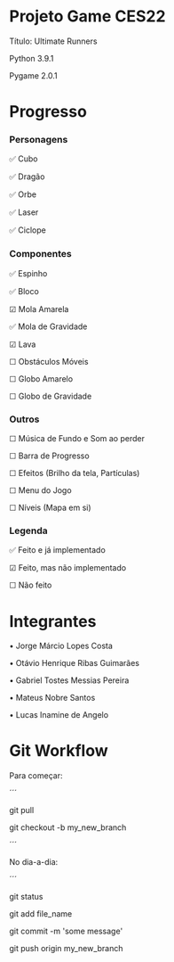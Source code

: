 # Projeto Game CES22

Título: Ultimate Runners

Python 3.9.1

Pygame 2.0.1

# Progresso

### Personagens

✅ Cubo

✅ Dragão

✅ Orbe

✅ Laser

✅ Ciclope

### Componentes

✅ Espinho

✅ Bloco

☑ Mola Amarela

✅ Mola de Gravidade

☑ Lava

☐ Obstáculos Móveis

☐ Globo Amarelo

☐ Globo de Gravidade

### Outros

☐ Música de Fundo e Som ao perder

☐ Barra de Progresso

☐ Efeitos (Brilho da tela, Partículas)

☐ Menu do Jogo

☐ Níveis (Mapa em si)

### Legenda

✅ Feito e já implementado

☑ Feito, mas não implementado

☐ Não feito

# Integrantes

  • Jorge Márcio Lopes Costa
  
  • Otávio Henrique Ribas Guimarães
  
  • Gabriel Tostes Messias Pereira
  
  • Mateus Nobre Santos
  
  • Lucas Inamine de Angelo

# Git Workflow

  Para começar:
  
  ´´´
  
  git pull
  
  git checkout -b my_new_branch

  ´´´

No dia-a-dia:

´´´

git status

git add file_name

git commit -m 'some message'

git push origin my_new_branch
